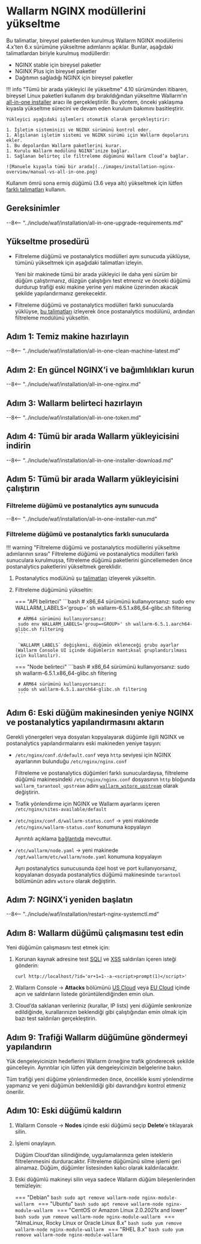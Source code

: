 [wallarm-status-instr]:             ../admin-en/configure-statistics-service.md
[ptrav-attack-docs]:                ../attacks-vulns-list.md#path-traversal
[attacks-in-ui-image]:              ../images/admin-guides/test-attacks-quickstart.png
[waf-mode-instr]:                   ../admin-en/configure-wallarm-mode.md
[blocking-page-instr]:              ../admin-en/configuration-guides/configure-block-page-and-code.md
[logging-instr]:                    ../admin-en/configure-logging.md
[proxy-balancer-instr]:             ../admin-en/using-proxy-or-balancer-en.md
[process-time-limit-instr]:         ../admin-en/configure-parameters-en.md#wallarm_process_time_limit
[configure-selinux-instr]:          ../admin-en/configure-selinux.md
[configure-proxy-balancer-instr]:   ../admin-en/configuration-guides/access-to-wallarm-api-via-proxy.md
[install-postanalytics-instr]:      ../admin-en/installation-postanalytics-en.md
[dynamic-dns-resolution-nginx]:     ../admin-en/configure-dynamic-dns-resolution-nginx.md
[img-wl-console-users]:             ../images/check-users.png 
[img-create-wallarm-node]:      ../images/user-guides/nodes/create-cloud-node.png
[nginx-process-time-limit-docs]:    ../admin-en/configure-parameters-en.md#wallarm_process_time_limit
[nginx-process-time-limit-block-docs]:  ../admin-en/configure-parameters-en.md#wallarm_process_time_limit_block
[overlimit-res-rule-docs]:           ../user-guides/rules/configure-overlimit-res-detection.md
[graylist-docs]:                     ../user-guides/ip-lists/overview.md
[wallarm-token-types]:              ../user-guides/nodes/nodes.md#api-and-node-tokens-for-node-creation
[oob-docs]:                         ../installation//oob/overview.md
[sqli-attack-docs]:                 ../attacks-vulns-list.md#sql-injection
[xss-attack-docs]:                  ../attacks-vulns-list.md#crosssite-scripting-xss
[web-server-mirroring-examples]:    ../installation/oob/web-server-mirroring/overview.md#configuration-examples-for-traffic-mirroring
[ip-lists-docs]:                     ../user-guides/ip-lists/overview.md

# Wallarm NGINX modüllerini yükseltme

Bu talimatlar, bireysel paketlerden kurulmuş Wallarm NGINX modüllerini 4.x’ten 6.x sürümüne yükseltme adımlarını açıklar. Bunlar, aşağıdaki talimatlardan biriyle kurulmuş modüllerdir:

* NGINX stable için bireysel paketler
* NGINX Plus için bireysel paketler
* Dağıtımın sağladığı NGINX için bireysel paketler

!!! info "Tümü bir arada yükleyici ile yükseltme"
    4.10 sürümünden itibaren, bireysel Linux paketleri kullanım dışı bırakıldığından yükseltme Wallarm’ın [all-in-one installer](../installation/nginx/all-in-one.md) aracı ile gerçekleştirilir. Bu yöntem, önceki yaklaşıma kıyasla yükseltme sürecini ve devam eden kurulum bakımını basitleştirir.
    
    Yükleyici aşağıdaki işlemleri otomatik olarak gerçekleştirir:

    1. İşletim sisteminizi ve NGINX sürümünü kontrol eder.
    1. Algılanan işletim sistemi ve NGINX sürümü için Wallarm depolarını ekler.
    1. Bu depolardan Wallarm paketlerini kurar.
    1. Kurulu Wallarm modülünü NGINX’inize bağlar.
    1. Sağlanan belirteç ile filtreleme düğümünü Wallarm Cloud’a bağlar.

    ![Manuele kıyasla tümü bir arada](../images/installation-nginx-overview/manual-vs-all-in-one.png)

Kullanım ömrü sona ermiş düğümü (3.6 veya altı) yükseltmek için lütfen [farklı talimatları](older-versions/nginx-modules.md) kullanın.

## Gereksinimler

--8<-- "../include/waf/installation/all-in-one-upgrade-requirements.md"

## Yükseltme prosedürü

* Filtreleme düğümü ve postanalytics modülleri aynı sunucuda yüklüyse, tümünü yükseltmek için aşağıdaki talimatları izleyin.

    Yeni bir makinede tümü bir arada yükleyici ile daha yeni sürüm bir düğüm çalıştırmanız, düzgün çalıştığını test etmeniz ve önceki düğümü durdurup trafiği eski makine yerine yeni makine üzerinden akacak şekilde yapılandırmanız gerekecektir.

* Filtreleme düğümü ve postanalytics modülleri farklı sunucularda yüklüyse, [bu talimatları](../updating-migrating/separate-postanalytics.md) izleyerek önce postanalytics modülünü, ardından filtreleme modülünü yükseltin.

## Adım 1: Temiz makine hazırlayın

--8<-- "../include/waf/installation/all-in-one-clean-machine-latest.md"

## Adım 2: En güncel NGINX’i ve bağımlılıkları kurun

--8<-- "../include/waf/installation/all-in-one-nginx.md"

## Adım 3: Wallarm belirteci hazırlayın

--8<-- "../include/waf/installation/all-in-one-token.md"

## Adım 4: Tümü bir arada Wallarm yükleyicisini indirin

--8<-- "../include/waf/installation/all-in-one-installer-download.md"

## Adım 5: Tümü bir arada Wallarm yükleyicisini çalıştırın

### Filtreleme düğümü ve postanalytics aynı sunucuda

--8<-- "../include/waf/installation/all-in-one-installer-run.md"

### Filtreleme düğümü ve postanalytics farklı sunucularda

!!! warning "Filtreleme düğümü ve postanalytics modüllerini yükseltme adımlarının sırası"
    Filtreleme düğümü ve postanalytics modülleri farklı sunuculara kurulmuşsa, filtreleme düğümü paketlerini güncellemeden önce postanalytics paketlerini yükseltmek gereklidir.

1. Postanalytics modülünü şu [talimatları](separate-postanalytics.md) izleyerek yükseltin.
1. Filtreleme düğümünü yükseltin:

    === "API belirteci"
        ```bash
        # x86_64 sürümünü kullanıyorsanız:
        sudo env WALLARM_LABELS='group=<GROUP>' sh wallarm-6.5.1.x86_64-glibc.sh filtering

        # ARM64 sürümünü kullanıyorsanız:
        sudo env WALLARM_LABELS='group=<GROUP>' sh wallarm-6.5.1.aarch64-glibc.sh filtering
        ```        

        `WALLARM_LABELS` değişkeni, düğümün ekleneceği grubu ayarlar (Wallarm Console UI içinde düğümlerin mantıksal gruplandırılması için kullanılır).

    === "Node belirteci"
        ```bash
        # x86_64 sürümünü kullanıyorsanız:
        sudo sh wallarm-6.5.1.x86_64-glibc.sh filtering

        # ARM64 sürümünü kullanıyorsanız:
        sudo sh wallarm-6.5.1.aarch64-glibc.sh filtering
        ```

## Adım 6: Eski düğüm makinesinden yeniye NGINX ve postanalytics yapılandırmasını aktarın

Gerekli yönergeleri veya dosyaları kopyalayarak düğümle ilgili NGINX ve postanalytics yapılandırmalarını eski makineden yeniye taşıyın:

* `/etc/nginx/conf.d/default.conf` veya `http` seviyesi için NGINX ayarlarının bulunduğu `/etc/nginx/nginx.conf`

    Filtreleme ve postanalytics düğümleri farklı sunuculardaysa, filtreleme düğümü makinesindeki `/etc/nginx/nginx.conf` dosyasının `http` bloğunda `wallarm_tarantool_upstream` adını [`wallarm_wstore_upstream`](../admin-en/configure-parameters-en.md#wallarm_wstore_upstream) olarak değiştirin.
* Trafik yönlendirme için NGINX ve Wallarm ayarlarını içeren `/etc/nginx/sites-available/default`
* `/etc/nginx/conf.d/wallarm-status.conf` → yeni makinede `/etc/nginx/wallarm-status.conf` konumuna kopyalayın

    Ayrıntılı açıklama [bağlantıda][wallarm-status-instr] mevcuttur.
* `/etc/wallarm/node.yaml` → yeni makinede `/opt/wallarm/etc/wallarm/node.yaml` konumuna kopyalayın

    Ayrı postanalytics sunucusunda özel host ve port kullanıyorsanız, kopyalanan dosyada postanalytics düğümü makinesinde `tarantool` bölümünün adını `wstore` olarak değiştirin.

## Adım 7: NGINX’i yeniden başlatın

--8<-- "../include/waf/installation/restart-nginx-systemctl.md"

## Adım 8: Wallarm düğümü çalışmasını test edin

Yeni düğümün çalışmasını test etmek için:

1. Korunan kaynak adresine test [SQLI][sqli-attack-docs] ve [XSS][xss-attack-docs] saldırıları içeren isteği gönderin:

    ```
    curl http://localhost/?id='or+1=1--a-<script>prompt(1)</script>'
    ```

1. Wallarm Console → **Attacks** bölümünü [US Cloud](https://us1.my.wallarm.com/attacks) veya [EU Cloud](https://my.wallarm.com/attacks) içinde açın ve saldırıların listede görüntülendiğinden emin olun.
1. Cloud’da saklanan verileriniz (kurallar, IP lists) yeni düğümle senkronize edildiğinde, kurallarınızın beklendiği gibi çalıştığından emin olmak için bazı test saldırıları gerçekleştirin.

## Adım 9: Trafiği Wallarm düğümüne göndermeyi yapılandırın

Yük dengeleyicinizin hedeflerini Wallarm örneğine trafik gönderecek şekilde güncelleyin. Ayrıntılar için lütfen yük dengeleyicinizin belgelerine bakın.

Tüm trafiği yeni düğüme yönlendirmeden önce, öncelikle kısmi yönlendirme yapmanız ve yeni düğümün beklenildiği gibi davrandığını kontrol etmeniz önerilir.

## Adım 10: Eski düğümü kaldırın

1. Wallarm Console → **Nodes** içinde eski düğümü seçip **Delete**’e tıklayarak silin.
1. İşlemi onaylayın.
    
    Düğüm Cloud’dan silindiğinde, uygulamalarınıza gelen isteklerin filtrelenmesini durduracaktır. Filtreleme düğümünü silme işlemi geri alınamaz. Düğüm, düğümler listesinden kalıcı olarak kaldırılacaktır.

1. Eski düğümlü makineyi silin veya sadece Wallarm düğüm bileşenlerinden temizleyin:

    === "Debian"
        ```bash
        sudo apt remove wallarm-node nginx-module-wallarm
        ```
    === "Ubuntu"
        ```bash
        sudo apt remove wallarm-node nginx-module-wallarm
        ```
    === "CentOS or Amazon Linux 2.0.2021x and lower"
        ```bash
        sudo yum remove wallarm-node nginx-module-wallarm
        ```
    === "AlmaLinux, Rocky Linux or Oracle Linux 8.x"
        ```bash
        sudo yum remove wallarm-node nginx-module-wallarm
        ```
    === "RHEL 8.x"
        ```bash
        sudo yum remove wallarm-node nginx-module-wallarm
        ```